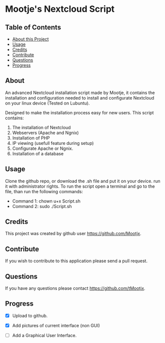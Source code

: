 # Mootje's Nextcloud Script
## Table of Contents

* [About this Project](#About)
* [Usage](#Usage)
* [Credits](#Credits)
* [Contribute](#Contribute)
* [Questions](#Questions)
* [Progress](#Progress)

## About
An advanced Nextcloud installation script made by Mootje, 
it contains the installation and configuration needed to install and configurate Nextcloud on your linux device (Tested on Lubuntu).

Designed to make the installation process easy for new users. 
This script contains:

1. The installation of Nextcloud
2. Webservers (Apache and Ngnix)
3. Installation of PHP
4. IP viewing (usefull feature during setup)
5. Configurate Apache or Ngnix.
6. Installation of a database



## Usage 
Clone the github repo, or download the .sh file and put it on your device. run it with administrator rights.
To run the script open a terminal and go to the file, than run the following commands: 

- Command 1: chown u+x Script.sh 
- Command 2: sudo ./Script.sh


## Credits
This project was created by github user https://github.com/Mootjx.


## Contribute 
If you wish to contribute to this application please send a pull request. 


## Questions
If you have any questions please contact https://github.com/tMootjx.

## Progress

- [X] Upload to github.
- [X] Add pictures of current interface (non GUI)
- [ ] Add a Graphical User Interface.

